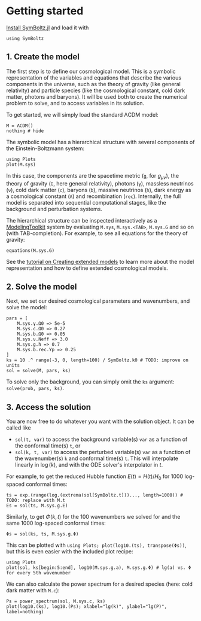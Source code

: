 # Getting started

[Install SymBoltz.jl](@ref "Installation") and load it with
```@example 1
using SymBoltz
``` 

## 1. Create the model

The first step is to define our cosmological model.
This is a symbolic representation of the variables and equations that describe the various components in the universe, such as the theory of gravity (like general relativity) and particle species (like the cosmological constant, cold dark matter, photons and baryons).
It will be used both to create the numerical problem to solve, and to access variables in its solution.

To get started, we will simply load the standard ΛCDM model:
```@example 1
M = ΛCDM()
nothing # hide
```

The symbolic model has a hierarchical structure with several components of the Einstein-Boltzmann system:
```@example 1
using Plots
plot(M.sys)
```
In this case, the components are
the spacetime metric (`g`, for $g_{\mu\nu}$),
the theory of gravity (`G`, here general relativity),
photons (`γ`),
massless neutrinos (`ν`),
cold dark matter (`c`),
baryons (`b`),
massive neutrinos (`h`),
dark energy as a cosmological constant (`Λ`)
and recombination (`rec`).
Internally, the full model is separated into sequential computational stages, like the background and perturbation systems.

The hierarchical structure can be inspected interactively as a [ModelingToolkit](https://docs.sciml.ai/ModelingToolkit) system by evaluating `M.sys`, `M.sys.<TAB>`, `M.sys.G` and so on (with TAB-completion).
For example, to see all equations for the theory of gravity:
```@example 1
equations(M.sys.G)
```

See the [tutorial on Creating extended models](@ref "Creating extended models") to learn more about the model representation and how to define extended cosmological models.

## 2. Solve the model

Next, we set our desired cosmological parameters and wavenumbers, and solve the model:
```@example 1
pars = [
    M.sys.γ.Ω0 => 5e-5
    M.sys.c.Ω0 => 0.27
    M.sys.b.Ω0 => 0.05
    M.sys.ν.Neff => 3.0
    M.sys.g.h => 0.7
    M.sys.b.rec.Yp => 0.25
]
ks = 10 .^ range(-3, 0, length=100) / SymBoltz.k0 # TODO: improve on units
sol = solve(M, pars, ks)
```

To solve only the background, you can simply omit the `ks` argument: `solve(prob, pars, ks)`.

## 3. Access the solution

You are now free to do whatever you want with the solution object.
It can be called like
- `sol(t, var)` to access the background variable(s) `var` as a function of the conformal time(s) `t`, or
- `sol(k, t, var)` to access the perturbed variable(s) `var` as a function of the wavenumber(s) `k` and conformal time(s) `t`.
This will interpolate linearly in $\log(k)$, and with the ODE solver's interpolator in $t$.

For example, to get the reduced Hubble function $E(t) = H(t) / H_0$ for 1000 log-spaced conformal times:
```@example 1
ts = exp.(range(log.(extrema(sol[SymBoltz.t]))..., length=1000)) # TODO: replace with M.t
Es = sol(ts, M.sys.g.E)
```
Similarly, to get $\Phi(k,t)$ for the 100 wavenumbers we solved for and the same 1000 log-spaced conformal times:
```@example 1
Φs = sol(ks, ts, M.sys.g.Φ)
```

This can be plotted with `using Plots; plot(log10.(ts), transpose(Φs))`, but this is even easier with the included plot recipe:
```@example 1
using Plots
plot(sol, ks[begin:5:end], log10(M.sys.g.a), M.sys.g.Φ) # lg(a) vs. Φ for every 5th wavenumber
```

We can also calculate the power spectrum for a desired species (here: cold dark matter with `M.c`):
```@example 1
Ps = power_spectrum(sol, M.sys.c, ks)
plot(log10.(ks), log10.(Ps); xlabel="lg(k)", ylabel="lg(P)", label=nothing)
```